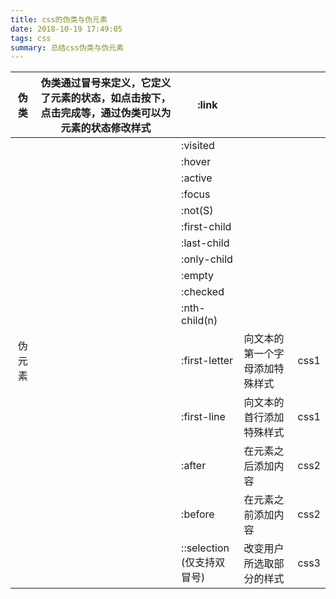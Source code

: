 ```yaml
---
title: css的伪类与伪元素
date: 2018-10-19 17:49:05
tags: css
summary: 总结css伪类与伪元素
---
```

| 伪类 | 伪类通过冒号来定义，它定义了元素的状态，如点击按下，点击完成等，通过伪类可以为元素的状态修改样式 | :link |  |  |
| :---: | --- | --- | --- | --- |
|  |  | :visited |  |  |
|  |  | :hover |  |  |
|  |  | :active |  |  |
|  |  | :focus |  |  |
|  |  | :not(S) |  |  |
|  |  | :first-child |  |  |
|  |  | :last-child |  |  |
|  |  | :only-child |  |  |
|  |  | :empty |  |  |
|  |  | :checked |  |  |
|  |  | :nth-child(n) |  |  |
| 伪元素<br /> |  | :first-letter | 向文本的第一个字母添加特殊样式 | css1 |
|  |  | :first-line | 向文本的首行添加特殊样式 | css1 |
|  |  | :after | 在元素之后添加内容 | css2 |
|  |  | :before | 在元素之前添加内容 | css2 |
|  |  | ::selection<br />(仅支持双冒号) | 改变用户所选取部分的样式 | css3 |